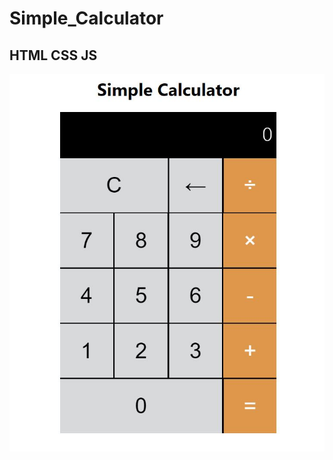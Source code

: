 # Simple_Calculator
## HTML CSS JS

![alt text](https://raw.githubusercontent.com/shubhd556/Simple_Calculator/master/1.JPG)
